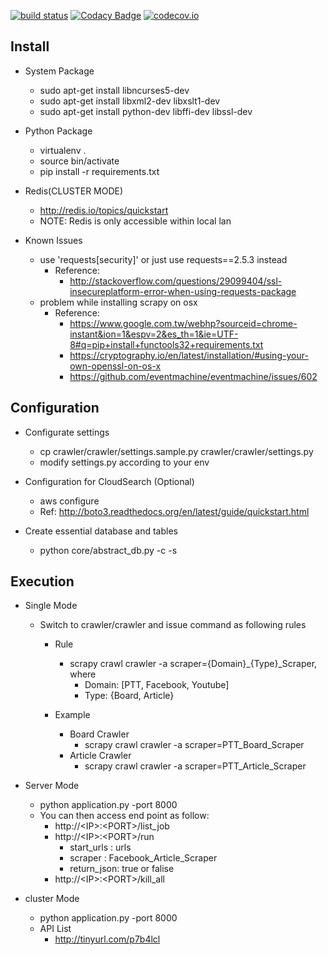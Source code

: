 
[![build status](https://ci.gitlab.com/projects/5001/status.png?ref=master)](https://ci.gitlab.com/projects/5001?ref=master)
[![Codacy Badge](https://www.codacy.com/project/badge/03beb8b8b5bf46ec9f063b6115d064c8)](https://www.codacy.com)
[![codecov.io](http://codecov.io/gitlab/Huang/talos/coverage.svg?branch=master)](https://codecov.io/gitlab/ebc/insight_crawler)

## Install

   - System Package
     - sudo apt-get install libncurses5-dev
     - sudo apt-get install libxml2-dev libxslt1-dev
     - sudo apt-get install python-dev libffi-dev libssl-dev 

   - Python Package 
     - virtualenv .
     - source bin/activate 
     - pip install -r requirements.txt 
    
   - Redis(CLUSTER MODE)
     - http://redis.io/topics/quickstart
     - NOTE: Redis is only accessible within local lan

   - Known Issues
     - use 'requests[security]' or just use requests==2.5.3 instead
        - Reference:
           - http://stackoverflow.com/questions/29099404/ssl-insecureplatform-error-when-using-requests-package
     - problem while installing scrapy on osx
        - Reference:
           - https://www.google.com.tw/webhp?sourceid=chrome-instant&ion=1&espv=2&es_th=1&ie=UTF-8#q=pip+install+functools32+requirements.txt
           - https://cryptography.io/en/latest/installation/#using-your-own-openssl-on-os-x
           - https://github.com/eventmachine/eventmachine/issues/602

## Configuration

   - Configurate settings
     - cp crawler/crawler/settings.sample.py crawler/crawler/settings.py 
     - modify settings.py according to your env

   - Configuration for CloudSearch (Optional)
     - aws configure 
     - Ref: http://boto3.readthedocs.org/en/latest/guide/quickstart.html    
   - Create essential database and tables
     - python core/abstract_db.py  -c -s
 
## Execution
   - Single Mode
     - Switch to crawler/crawler and issue command as following rules
       - Rule 
         - scrapy crawl crawler -a scraper={Domain}_{Type}_Scraper, where 
           - Domain: [PTT, Facebook, Youtube]
           - Type: {Board, Article}

       - Example
         - Board Crawler
           - scrapy crawl crawler -a scraper=PTT_Board_Scraper
         - Article Crawler 
           - scrapy crawl crawler -a scraper=PTT_Article_Scraper 

   - Server Mode
     - python application.py -port 8000
     - You can then access end point as follow:
        - http://\<IP\>:\<PORT\>/list_job
        - http://\<IP\>:\<PORT\>/run  
            - start_urls : urls 
            - scraper : Facebook_Article_Scraper 
            - return_json: true or falise
        - http://\<IP\>:\<PORT\>/kill_all 

   - cluster Mode
     - python application.py -port 8000
     - API List 
        - http://tinyurl.com/p7b4lcl
